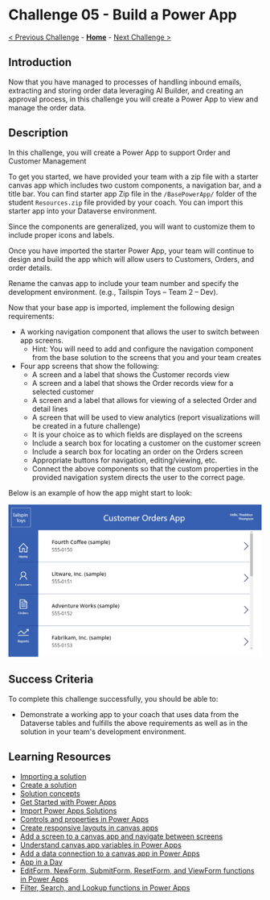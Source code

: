# Challenge 05 - Build a Power App

[< Previous Challenge](./Challenge-04.md) - **[Home](../README.md)** - [Next Challenge >](./Challenge-06.md)

## Introduction

Now that you have managed to processes of handling inbound emails, extracting and storing order data leveraging AI Builder, and creating an approval process, in this challenge you will create a Power App to view and manage the order data.

## Description

In this challenge, you will create a Power App to support Order and Customer Management

To get you started, we have provided your team with a zip file with a starter canvas app which includes two custom components, a navigation bar, and a title bar. You can find starter app Zip file in the `/BasePowerApp/` folder of the student `Resources.zip` file provided by your coach.  You can import this starter app into your Dataverse environment.

Since the components are generalized, you will want to customize them to include proper icons and labels. 

Once you have imported the starter Power App, your team will continue to design and build the app which will allow users to Customers, Orders, and order details.

Rename the canvas app to include your team number and specify the development environment. (e.g., Tailspin Toys – Team 2 – Dev).

Now that your base app is imported, implement the following design requirements:
- A working navigation component that allows the user to switch between app screens.  
    - Hint: You will need to add and configure the navigation component from the base solution to the screens that you and your team creates
- Four app screens that show the following:
    * A screen and a label that shows the Customer records view
    * A screen and a label that shows the Order records view for a selected customer
    * A screen and a label that allows for viewing of a selected Order and detail lines
    * A screen that will be used to view analytics (report visualizations will be created in a future challenge)
    * It is your choice as to which fields are displayed on the screens
    * Include a search box for locating a customer on the customer screen
    * Include a search box for locating an order on the Orders screen
    * Appropriate buttons for navigation, editing/viewing, etc.
    * Connect the above components so that the custom properties in the provided navigation system directs the user to the correct page.

Below is an example of how the app might start to look: 
    
![Sample App UI](./Resources/BasePowerApp/TailSpinToys_PowerApp_Example_Layout.JPG)

## Success Criteria

To complete this challenge successfully, you should be able to:
- Demonstrate a working app to your coach that uses data from the Dataverse tables and fulfills the above requirements as well as in the solution in your team's development environment.

## Learning Resources

* [Importing a solution](https://learn.microsoft.com/en-us/power-apps/maker/data-platform/import-update-export-solutions)
* [Create a solution](https://docs.microsoft.com/en-us/powerapps/maker/common-data-service/create-solution)
* [Solution concepts](https://docs.microsoft.com/en-us/power-platform/alm/solution-concepts-alm)
* [Get Started with Power Apps](https://docs.microsoft.com/learn/modules/get-started-with-powerapps)
* [Import Power Apps Solutions](https://docs.microsoft.com/en-us/powerapps/maker/common-data-service/import-update-export-solutions)
* [Controls and properties in Power Apps](https://docs.microsoft.com/en-us/powerapps/maker/canvas-apps/reference-properties)
* [Create responsive layouts in canvas apps](https://docs.microsoft.com/en-us/powerapps/maker/canvas-apps/create-responsive-layout)
* [Add a screen to a canvas app and navigate between screens](https://docs.microsoft.com/en-us/powerapps/maker/canvas-apps/add-screen-context-variables)
* [Understand canvas app variables in Power Apps](https://docs.microsoft.com/powerapps/maker/canvas-apps/add-screen-context-variables)
* [Add a data connection to a canvas app in Power Apps](https://docs.microsoft.com/en-us/powerapps/maker/canvas-apps/add-data-connection)
* [App in a Day](https://aka.ms/appinaday)
* [EditForm, NewForm, SubmitForm, ResetForm, and ViewForm functions in Power Apps](https://docs.microsoft.com/en-us/powerapps/maker/canvas-apps/functions/function-form)
* [Filter, Search, and Lookup functions in Power Apps](https://docs.microsoft.com/en-us/powerapps/maker/canvas-apps/functions/function-filter-lookup)



